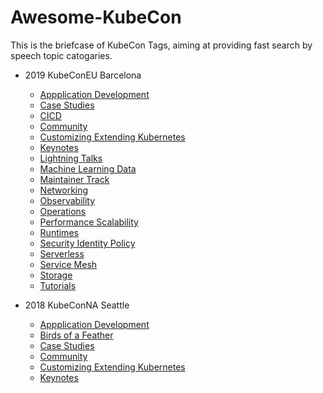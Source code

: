 # Awesome-KubeCon 

This is the briefcase of KubeCon Tags, aiming at providing fast search by speech topic catogaries.

* 2019 KubeConEU Barcelona
  * [Appplication Development](https://github.com/mlycore/awesome-kubecon/tree/master/Application%20Development#2019-kubeconeu-barcelona)
  * [Case Studies](https://github.com/mlycore/awesome-kubecon/tree/master/Case%20Studies#2019-kubeconeu-barcelona)
  * [CICD](https://github.com/mlycore/awesome-kubecon/tree/master/CICD#2019-kubeconeu-barcelona)
  * [Community](https://github.com/mlycore/awesome-kubecon/tree/master/Community#2019-kubeconeu-barcelona)
  * [Customizing Extending Kubernetes](https://github.com/mlycore/awesome-kubecon/tree/master/Customizing%20Extending%20Kubernetes#2019-kubeconeu-barcelona)
  * [Keynotes](https://github.com/mlycore/awesome-kubecon/tree/master/Keynotes#2019-kubeconeu-barcelona)
  * [Lightning Talks](https://github.com/mlycore/awesome-kubecon/tree/master/Lightning%20Talks#2019-kubeconeu-barcelona)
  * [Machine Learning Data](https://github.com/mlycore/awesome-kubecon/blob/master/Machine%20Learning%20Data/README.md#2019-kubeconeu-barcelona)
  * [Maintainer Track](https://github.com/mlycore/awesome-kubecon/tree/master/Maintainer%20Track#2019-kubeconeu-barcelona)
  * [Networking](https://github.com/mlycore/awesome-kubecon/tree/master/Networking#2019-kubeconeu-barcelona)
  * [Observability](https://github.com/mlycore/awesome-kubecon/tree/master/Observability#2019-kubeconeu-barcelona)
  * [Operations](https://github.com/mlycore/awesome-kubecon/tree/master/Operations#operations)
  * [Performance Scalability](https://github.com/mlycore/awesome-kubecon/tree/master/Performance%20Scalability#performance-scalability)
  * [Runtimes](https://github.com/mlycore/awesome-kubecon/tree/master/Runtimes#2019-kubeconeu-barcelona)
  * [Security Identity Policy](https://github.com/mlycore/awesome-kubecon/tree/master/Security%20Identity%20Policy#2019-kubeconeu-barcelona)
  * [Serverless](https://github.com/mlycore/awesome-kubecon/tree/master/Serverless#2019-kubeconeu-barcelona)
  * [Service Mesh](https://github.com/mlycore/awesome-kubecon/tree/master/Service%20Mesh#2019-kubeconeu-barcelona)
  * [Storage](https://github.com/mlycore/awesome-kubecon/tree/master/Storage#2019-kubeconeu-barcelona)
  * [Tutorials](https://github.com/mlycore/awesome-kubecon/tree/master/Tutorials#2019-kubeconeu-barcelona)

* 2018 KubeConNA Seattle
  * [Appplication Development](https://github.com/mlycore/awesome-kubecon/tree/master/Application%20Development#2018-kubeconna-seattle)
  * [Birds of a Feather](https://github.com/mlycore/awesome-kubecon/tree/master/Birds%20of%20a%20Feather#2018-kubeconna-seattle)
  * [Case Studies](https://github.com/mlycore/awesome-kubecon/tree/master/Case%20Studies#2018-kubeconna-seattle)
  * [Community](https://github.com/mlycore/awesome-kubecon/tree/master/Community#2018-kubeconna-seattle)
  * [Customizing Extending Kubernetes](https://github.com/mlycore/awesome-kubecon/tree/master/Customizing%20Extending%20Kubernetes#2018-kubeconna-seattle)
  * [Keynotes](https://github.com/mlycore/awesome-kubecon/tree/master/Keynotes#2018-kubeconna-seattle)
